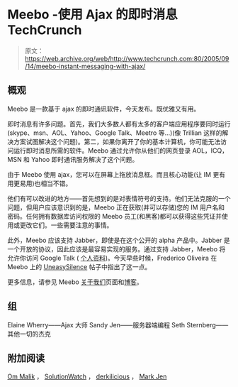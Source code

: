 # Meebo -使用 Ajax 的即时消息 TechCrunch

> 原文：<https://web.archive.org/web/http://www.techcrunch.com:80/2005/09/14/meebo-instant-messaging-with-ajax/>

## 概观

Meebo 是一款基于 ajax 的即时通讯软件，今天发布。既优雅又有用。

即时消息有许多问题。首先，我们大多数人都有太多的客户端应用程序要同时运行(skype、msn、AOL、Yahoo、Google Talk、Meetro 等…)(像 Trillian 这样的解决方案试图解决这个问题)。第二，如果你离开了你的基本计算机，你可能无法访问运行即时消息所需的软件。Meebo 通过允许你从他们的网页登录 AOL，ICQ，MSN 和 Yahoo 即时通讯服务解决了这个问题。

由于 Meebo 使用 ajax，您可以在屏幕上拖放消息框。而且核心功能(让 IM 更有用更易用)也相当不错。

他们有可以改进的地方——首先想到的是对表情符号的支持。他们无法克服的一个问题，但用户应该意识到的是，Meebo 正在获取(并可以存储)您的 IM 用户名和密码。任何拥有数据库访问权限的 Meebo 员工(和黑客)都可以获得这些凭证并使用或更改它们。一些需要注意的事情。

此外，Meebo 应该支持 Jabber，即使是在这个公开的 alpha 产品中。Jabber 是一个开放的协议，因此应该是最容易实现的服务。通过支持 Jabber，Meebo 将允许你访问 Google Talk ( [个人资料](https://web.archive.org/web/20221221073710/http://techcrunch.com/?p=175))。今天早些时候，Frederico Oliveira 在 Meebo 上的 [UneasySilence](https://web.archive.org/web/20221221073710/http://www.uneasysilence.com/archive/2005/09/4182) 帖子中指出了这一点。

更多信息，请参见 Meebo [关于我们](https://web.archive.org/web/20221221073710/http://blog.meebo.com/?page_id=2)页面和[博客](https://web.archive.org/web/20221221073710/http://blog.meebo.com/)。

## 组

Elaine Wherry——Ajax 大师
Sandy Jen——服务器端编程
Seth Sternberg——其他一切的杰克

## 附加阅读

[Om Malik](https://web.archive.org/web/20221221073710/http://gigaom.com/2005/09/14/ajax-based-im-meebo/) ， [SolutionWatch](https://web.archive.org/web/20221221073710/http://www.solutionwatch.com/225/meebo-web-20-aim-icq-msn-yahoo/) ， [derkilicious](https://web.archive.org/web/20221221073710/http://derek.wordpress.com/2005/09/14/meebo-ajax-instant-messenger/) ， [Mark Jen](https://web.archive.org/web/20221221073710/http://blog.plaxoed.com/2005/09/14/meet-meebo-finally-an-ajax-trillian/)